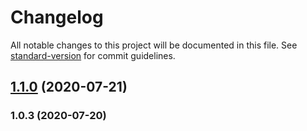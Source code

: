 # Changelog

All notable changes to this project will be documented in this file. See [standard-version](https://github.com/conventional-changelog/standard-version) for commit guidelines.

## [1.1.0](https://github.com/sam0sva1/classifizer/compare/v1.0.3...v1.1.0) (2020-07-21)

### 1.0.3 (2020-07-20)
